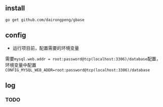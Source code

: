 ## install

```go get github.com/dairongpeng/gbase```

## config

- 运行项目前，配置需要的环境变量

需要`mysql.web.addr = root:password@tcp(localhost:3306)/database`配置，环境变量中配置`CONFIG_MYSQL_WEB_ADDR=root:password@tcp(localhost:3306)/database`

## log

### TODO